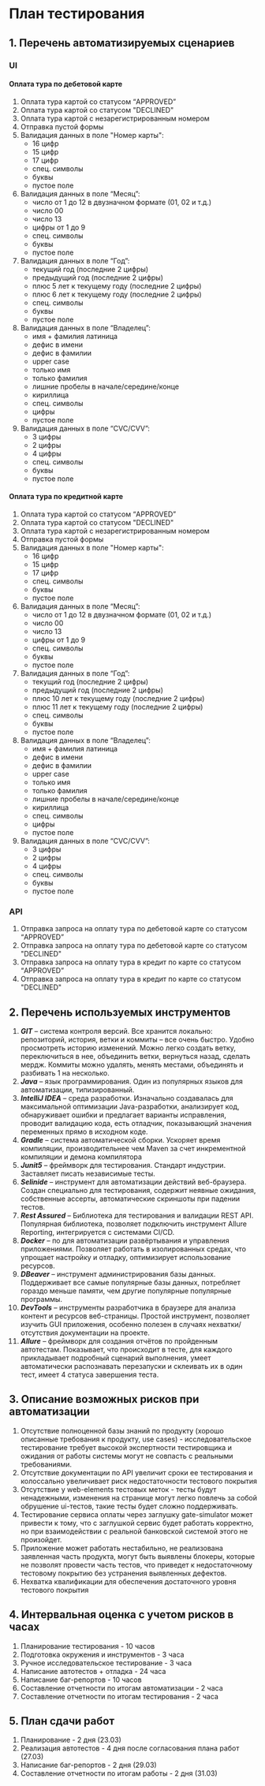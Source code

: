 # План тестирования

## 1. Перечень автоматизируемых сценариев
### UI
#### Оплата тура по дебетовой карте
1. Оплата тура картой со статусом “APPROVED”
2. Оплата тура картой со статусом "DECLINED"
3. Оплата тура картой с незарегистрированным номером
4. Отправка пустой формы
5. Валидация данных в поле "Номер карты":
    - 16 цифр
    - 15 цифр
    - 17 цифр
    - спец. символы
    - буквы
    - пустое поле
6. Валидация данных в поле “Месяц”:
    - число от 1 до 12 в двузначном формате (01, 02 и т.д.)
    - число 00
    - число 13
    - цифры от 1 до 9 
    - спец. символы
    - буквы
    - пустое поле
7. Валидация данных в поле “Год”:
    - текущий год (последние 2 цифры)
    - предыдущий год (последние 2 цифры)
    - плюс 5 лет к текущему году (последние 2 цифры)
    - плюс 6 лет к текущему году (последние 2 цифры)
    - спец. символы
    - буквы
    - пустое поле
8. Валидация данных в поле “Владелец”:
    - имя + фамилия латиница
    - дефис в имени
    - дефис в фамилии
    - upper case
    - только имя
    - только фамилия
    - лишние пробелы в начале/середине/конце
    - кириллица
    - спец. символы
    - цифры
    - пустое поле
9. Валидация данных в поле “CVC/CVV”:
    - 3 цифры
    - 2 цифры
    - 4 цифры
    - спец. символы
    - буквы
    - пустое поле

#### Оплата тура по кредитной карте
1. Оплата тура картой со статусом “APPROVED”
2. Оплата тура картой со статусом "DECLINED"
3. Оплата тура картой с незарегистрированным номером
4. Отправка пустой формы
5. Валидация данных в поле "Номер карты":
    - 16 цифр
    - 15 цифр
    - 17 цифр
    - спец. символы
    - буквы
    - пустое поле
6. Валидация данных в поле “Месяц”:
    - число от 1 до 12 в двузначном формате (01, 02 и т.д.)
    - число 00
    - число 13
    - цифры от 1 до 9 
    - спец. символы
    - буквы
    - пустое поле
7. Валидация данных в поле “Год”:
    - текущий год (последние 2 цифры)
    - предыдущий год (последние 2 цифры)
    - плюс 10 лет к текущему году (последние 2 цифры)
    - плюс 11 лет к текущему году (последние 2 цифры)
    - спец. символы
    - буквы
    - пустое поле
8. Валидация данных в поле “Владелец”:
    - имя + фамилия латиница
    - дефис в имени
    - дефис в фамилии
    - upper case
    - только имя
    - только фамилия
    - лишние пробелы в начале/середине/конце
    - кириллица
    - спец. символы
    - цифры
    - пустое поле
9. Валидация данных в поле “CVC/CVV”:
    - 3 цифры
    - 2 цифры
    - 4 цифры
    - спец. символы
    - буквы
    - пустое поле

### API
1. Отправка запроса на оплату тура по дебетовой карте со статусом “APPROVED”
2. Отправка запроса на оплату тура по дебетовой карте со статусом "DECLINED"
3. Отправка запроса на оплату тура в кредит по карте со статусом “APPROVED”
4. Отправка запроса на оплату тура в кредит по карте со статусом "DECLINED"

## 2. Перечень используемых инструментов
1. ***GIT*** – система контроля версий. Все хранится локально: репозиторий, история, ветки и коммиты – все очень быстро. Удобно просмотреть историю изменений. Можно легко создать ветку, переключиться в нее, объединить ветки, вернуться назад, сделать мердж. Коммиты можно удалять, менять местами, объединять и разбивать 1 на несколько. 
2. ***Java*** – язык программирования. Один из популярных языков для автоматизации, типизированный. 
3. ***IntelliJ IDEA*** – среда разработки. Изначально создавалась для максимальной оптимизации Java-разработки, анализирует код, обнаруживает ошибки и предлагает варианты исправления, проводит валидацию кода, есть отладчик, показывающий значения переменных прямо в исходном коде.
4. ***Gradle*** – система автоматической сборки. Ускоряет время компиляции, производительнее чем Maven за счет инкрементной компиляции и демона компилятора
5. ***Junit5*** – фреймворк для тестирования. Стандарт индустрии. Заставляет писать независимые тесты.
6. ***Selinide*** – инструмент для автоматизации действий веб-браузера. Создан специально для тестирования, содержит неявные ожидания, собственные ассерты, автоматические скриншоты при падении тестов.
7. ***Rest Assured*** – Библиотека для тестирования и валидации REST API. Популярная библиотека, позволяет подключить инструмент Allure Reporting,  интегрируется с системами CI/CD.
8. ***Docker*** – по для автоматизации развёртывания и управления приложениями. Позволяет работать в изолированных средах, что упрощает настройку и отладку, оптимизирует использование ресурсов.
9. ***DBeaver*** – инструмент администрирования базы данных. Поддерживает все самые популярные базы данных, потребляет гораздо меньше памяти, чем другие популярные популярные программы.
10. ***DevTools*** – инструменты разработчика в браузере для анализа контент и ресурсов веб-страницы. Простой инструмент, позволяет изучить GUI приложения, особенно полезен в случаях нехватки/отсутствия документации на проекте.
11. ***Allure*** – фреймворк для создания отчётов по пройденным автотестам. Показывает, что происходит в тесте, для каждого прикладывает подробный сценарий выполнения, умеет автоматически распознавать перезапуски и склеивать их в один тест, имеет 4 статуса завершения теста.

## 3. Описание возможных рисков при автоматизации
1. Отсутствие полноценной базы знаний по продукту (хорошо описанные требования к продукту, use cases) - исследовательское тестирование требует высокой экспертности тестировщика и ожидания от работы системы могут не совпасть с реальными требованиями.
2. Отсутствие документации по API увеличит сроки ее тестирования и колоссально увеличивает риск недостаточности тестового покрытия
3. Отсутствие у web-elements тестовых меток - тесты будут ненадежными, изменения на странице могут легко повлечь за собой обрушение ui-тестов, такие тесты будет сложно поддерживать.
4. Тестирование сервиса оплаты через заглушку gate-simulator может привести к тому, что с заглушкой сервис будет работать корректно, но при взаимодействии с реальной банковской системой этого не произойдет.
5. Приложение может работать нестабильно, не реализована заявленная часть продукта, могут быть выявлены блокеры, которые не позволят провести часть тестов, что приведет к недостаточному тестовому покрытию без устранения выявленных дефектов.
6. Нехватка квалификации для обеспечения достаточного уровня тестового покрытия

## 4. Интервальная оценка с учетом рисков в часах
1. Планирование тестирования - 10 часов
2. Подготовка окружения и инструментов - 3 часа
3. Ручное исследовательское тестирование - 3 часа
4. Написание автотестов + отладка - 24 часа
5. Написание баг-репортов - 10 часов
6. Составление отчетности по итогам автоматизации - 2 часа
7. Составление отчетности по итогам тестирования - 2 часа

## 5. План сдачи работ
1. Планирование - 2 дня (23.03)
2. Реализация автотестов - 4 дня после согласования плана работ (27.03)
3. Написание баг-репортов - 2 дня (29.03)
4. Составление отчетности по итогам работы - 2 дня (31.03)
